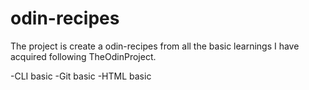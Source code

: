 # odin-recipes
The project is create a odin-recipes from all the
basic learnings I have acquired following TheOdinProject.

-CLI basic
-Git basic
-HTML basic 
